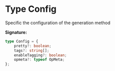 
# Type Config

Specific the configuration of the generation method

<b>Signature:</b>

```typescript
type Config = {
    pretty?: boolean;
    tags?: string[];
    enableTagging?: boolean;
    opmeta?: typeof OpMeta;
};
```
